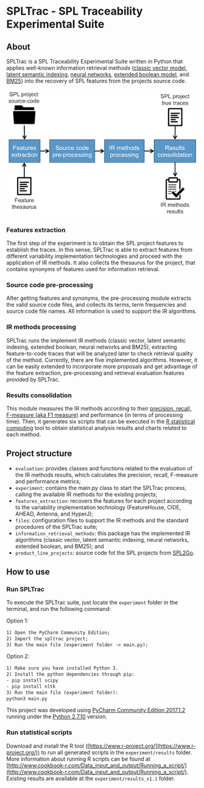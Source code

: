 # SPLTrac - SPL Traceability Experimental Suite

## About
SPLTrac is a SPL Traceability Experimental Suite written in Python that applies well-known information retrieval methods ([classic vector model](https://en.wikipedia.org/wiki/Vector_space_model), [latent semantic indexing](https://en.wikipedia.org/wiki/Latent_semantic_analysis), [neural networks](http://dl.acm.org/citation.cfm?doid=122860.122880), [extended boolean model](https://en.wikipedia.org/wiki/Extended_Boolean_model), and [BM25](https://en.wikipedia.org/wiki/Okapi_BM25)) into the recovery of SPL features from the projects source code.

![Suite steps](steps.png)

### Features extraction
The first step of the experiment is to obtain the SPL project features to establish the traces. In this sense, SPLTrac is able to extract features from different variability implementation technologies and proceed with the application of IR methods. It also collects the thesaurus for the project, that contains synonyms of features used for information retrieval.

### Source code pre-processing
After getting features and synonyms, the pre-processing module extracts the valid source code files, and collects its terms, term frequencies and source code file names. All information is used to support the IR algorithms.

### IR methods processing
SPLTrac runs the implement IR methods (classic vector, latent semantic indexing, extended boolean, neural networks and BM25), extracting feature-to-code traces that will be analyzed later to check retrieval quality of the method. Currently, there are five implemented algorithms. However, it can be easily extended to incorporate more proposals and get advantage of the feature extraction, pre-processing and retrieval evaluation features provided by SPLTrac.

### Results consolidation
This module measures the IR methods according to their [precision, recall, F-measure (aka F1 measure)](https://en.wikipedia.org/wiki/Evaluation_measures_(information_retrieval)) and performance (in terms of processing time). Then, it generates six scripts that can be executed in the [R statistical computing](https://www.r-project.org/) tool to obtain statistical analysis results and charts related to each method.

## Project structure

* `evaluation`: provides classes and functions related to the evaluation of the IR methods results, which calculates the precision, recall, F-measure and performance metrics;
* `experiment`: contains the main.py class to start the SPLTrac process, calling the available IR methods for the existing projects;
* `features_extraction`: recovers the features for each project according to the variability implementation technology (FeatureHouse, CIDE, AHEAD, Antenna, and HyperJ);
* `files`: configuration files to support the IR methods and the standard procedures of the SPLTrac suite;
* `information_retrieval_methods`: this package has the implemented IR algorithms (classic vector, latent semantic indexing, neural networks, extended boolean, and BM25); and
* `product_line_projects`: source code fot the SPL projects from [SPL2Go](http://spl2go.cs.ovgu.de/).

## How to use

### Run SPLTrac

To execute the SPLTrac suite, just locate the `experiment` folder in the terminal, and run the following command:

Option 1:
```
1) Open the PyCharm Community Edition;
2) Import the spltrac project;
3) Run the main file (experiment folder -> main.py);
```

Option 2:
```
1) Make sure you have installed Python 3.
2) Install the python dependencies through pip:
- pip install scipy
- pip install nltk
3) Run the main file (experiment folder):
python3 main.py
```

This project was developed using [PyCharm Community Edition 2017.1.2](https://www.jetbrains.com/pycharm/) running under the [Python 2.7.10](https://www.python.org/) version.

### Run statistical scripts

Download and install the R tool ([https://www.r-project.org/](https://www.r-project.org/)) to run all generated scripts in the `experiment/results` folder. More information about running R scripts can be found at [http://www.cookbook-r.com/Data_input_and_output/Running_a_script/](http://www.cookbook-r.com/Data_input_and_output/Running_a_script/). Existing results are available at the `experiment/results_v1.1` folder.
